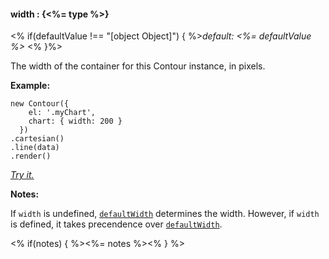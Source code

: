 #### **width** : {<%= type %>}

<% if(defaultValue !== "[object Object]") { %>*default: <%= defaultValue %>* <% }%>

The width of the container for this Contour instance, in pixels. 

**Example:**

    new Contour({
        el: '.myChart',
        chart: { width: 200 }
      })
    .cartesian()
    .line(data)
    .render()

*[Try it.](http://jsfiddle.net/gh/get/library/pure/forio/contour/tree/master/src/documentation/fiddle/config.chart.width/)*

**Notes:**

If `width` is undefined, [`defaultWidth`](#config_config.chart.defaultWidth) determines the width. However, if `width` is defined, it takes precendence over [`defaultWidth`](#config_config.chart.defaultWidth). 

<% if(notes) { %><%= notes %><% } %>

